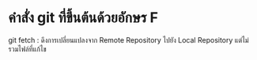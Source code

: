 # คำสั่ง git ที่ขึ้นต้นด้วยอักษร F
git fetch : ดึงการเปลี่ยนแปลงจาก Remote Repository ไปยัง Local Repository แต่ไม่รวมไฟล์ที่แก้ไข
